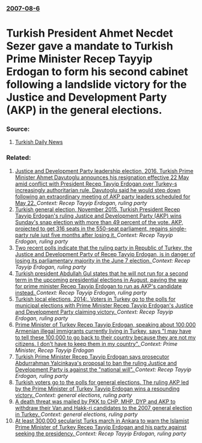 ### [2007-08-6](/news/2007/08/6/index.md)

#  Turkish President Ahmet Necdet Sezer gave a mandate to Turkish Prime Minister Recep Tayyip Erdogan to form his second cabinet following a landslide victory for the Justice and Development Party (AKP) in the general elections. 




### Source:

1. [Turkish Daily News](http://www.turkishdailynews.com.tr/article.php?enewsid=80247)

### Related:

1. [Justice and Development Party leadership election, 2016. Turkish Prime Minister Ahmet Davutoglu announces his resignation effective 22 May amid conflict with President Recep Tayyip Erdogan over Turkey-s increasingly authoritarian rule. Davutoglu said he would step down following an extraordinary meeting of AKP party leaders scheduled for May 22. ](/news/2016/05/5/justice-and-development-party-leadership-election-2016-turkish-prime-minister-ahmet-davutoalu-announces-his-resignation-effective-22-may.md) _Context: Recep Tayyip Erdogan, ruling party_
2. [Turkish general election, November 2015. Turkish President Recep Tayyip Erdogan's ruling Justice and Development Party (AKP) wins Sunday's snap election with more than 49 percent of the vote. AKP, projected to get 316 seats in the 550-seat parliament, regains single-party rule just five months after losing it. ](/news/2015/11/1/turkish-general-election-november-2015-turkish-president-recep-tayyip-erdoaan-s-ruling-justice-and-development-party-akp-wins-sunday-s.md) _Context: Recep Tayyip Erdogan, ruling party_
3. [Two recent polls indicate that the ruling party in Republic of Turkey, the Justice and Development Party of Recep Tayyip Erdogan, is in danger of losing its parliamentary majority in the June 7 election. ](/news/2015/05/25/two-recent-polls-indicate-that-the-ruling-party-in-republic-of-turkey-the-justice-and-development-party-of-recep-tayyip-erdoaan-is-in-dan.md) _Context: Recep Tayyip Erdogan, ruling party_
4. [Turkish president Abdullah Gul states that he will not run for a second term in the upcoming presidential elections in August, paving the way for prime minister Recep Tayyip Erdogan to run as AKP's candidate instead. ](/news/2014/06/29/turkish-president-abdullah-ga1-4l-states-that-he-will-not-run-for-a-second-term-in-the-upcoming-presidential-elections-in-august-paving-the-w.md) _Context: Recep Tayyip Erdogan, ruling party_
5. [Turkish local elections, 2014:. Voters in Turkey go to the polls for municipal elections with Prime Minister Recep Tayyip Erdogan's Justice and Development Party claiming victory. ](/news/2014/03/30/turkish-local-elections-2014-voters-in-turkey-go-to-the-polls-for-municipal-elections-with-prime-minister-recep-tayyip-erdoaan-s-justice.md) _Context: Recep Tayyip Erdogan, ruling party_
6. [Prime Minister of Turkey Recep Tayyip Erdogan, speaking about 100,000 Armenian illegal immigrants currently living in Turkey, says "I may have to tell these 100,000 to go back to their country because they are not my citizens. I don't have to keep them in my country". ](/news/2010/04/6/prime-minister-of-turkey-recep-tayyip-erdoaan-speaking-about-100-000-armenian-illegal-immigrants-currently-living-in-turkey-says-i-may-h.md) _Context: Prime Minister, Recep Tayyip Erdogan_
7. [ Turkish Prime Minister Recep Tayyip Erdogan says prosecutor Abdurrahman Yalcinkaya's proposal to ban the ruling Justice and Development Party is against the "national will". ](/news/2008/03/15/turkish-prime-minister-recep-tayyip-erdoaan-says-prosecutor-abdurrahman-yalassa-nkaya-s-proposal-to-ban-the-ruling-justice-and-development.md) _Context: Recep Tayyip Erdogan, ruling party_
8. [ Turkish voters go to the polls for general elections. The ruling AKP led by the Prime Minister of Turkey Tayyip Erdogan wins a resounding victory. ](/news/2007/07/22/turkish-voters-go-to-the-polls-for-general-elections-the-ruling-akp-led-by-the-prime-minister-of-turkey-tayyip-erdogan-wins-a-resounding-v.md) _Context: general elections, ruling party_
9. [ A death threat was mailed by PKK to CHP, MHP, DYP and AKP to withdraw their Van and Hakk-ri candidates to the 2007 general election in Turkey. ](/news/2007/05/14/a-death-threat-was-mailed-by-pkk-to-chp-mhp-dyp-and-akp-to-withdraw-their-van-and-hakk-ri-candidates-to-the-2007-general-election-in-turk.md) _Context: general elections, ruling party_
10. [ At least 300,000 secularist Turks march in Ankara to warn the Islamist Prime Minister of Turkey Recep Tayyip Erdogan and his party against seeking the presidency. ](/news/2007/04/14/at-least-300-000-secularist-turks-march-in-ankara-to-warn-the-islamist-prime-minister-of-turkey-recep-tayyip-erdoaan-and-his-party-against.md) _Context: Recep Tayyip Erdogan, ruling party_
